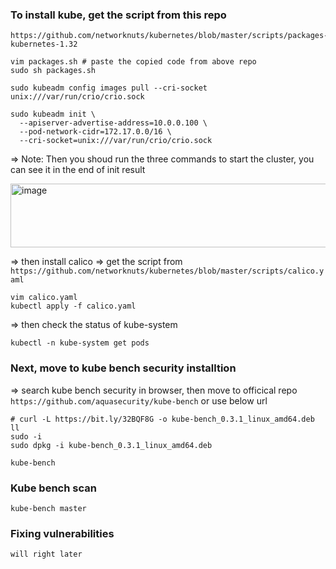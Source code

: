 
### To install kube, get the script from this repo

```
https://github.com/networknuts/kubernetes/blob/master/scripts/packages-kubernetes-1.32
```

```
vim packages.sh # paste the copied code from above repo
sudo sh packages.sh
```


```
sudo kubeadm config images pull --cri-socket unix:///var/run/crio/crio.sock

```

```
sudo kubeadm init \
  --apiserver-advertise-address=10.0.0.100 \
  --pod-network-cidr=172.17.0.0/16 \
  --cri-socket=unix:///var/run/crio/crio.sock

```
=> Note: Then you shoud run the three commands to start the cluster, you can see it in the end of init result

<img width="645" height="102" alt="image" src="https://github.com/user-attachments/assets/4abd842a-558e-4bf6-8e00-e85ef3378b25" />

=> then install calico => get the script from `https://github.com/networknuts/kubernetes/blob/master/scripts/calico.yaml`
```
vim calico.yaml
kubectl apply -f calico.yaml
```

=> then check the status of kube-system
```
kubectl -n kube-system get pods
```

### Next, move to kube bench security installtion

=> search kube bench security in browser, then move to officical repo `https://github.com/aquasecurity/kube-bench` or use below url

```
# curl -L https://bit.ly/32BQF8G -o kube-bench_0.3.1_linux_amd64.deb
ll
sudo -i
sudo dpkg -i kube-bench_0.3.1_linux_amd64.deb

kube-bench

```

### Kube bench scan

```
kube-bench master
```

### Fixing vulnerabilities
```
will right later
```






